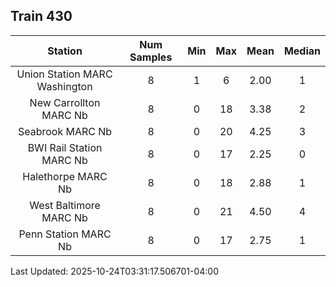 ## Train 430

| Station | Num Samples | Min | Max | Mean | Median |
| :-----: | :---------: | :-: | :-: | :--: | :----: |
| Union Station MARC Washington | 8 | 1 | 6 | 2.00 | 1 |
| New Carrollton MARC Nb | 8 | 0 | 18 | 3.38 | 2 |
| Seabrook MARC Nb | 8 | 0 | 20 | 4.25 | 3 |
| BWI Rail Station MARC Nb | 8 | 0 | 17 | 2.25 | 0 |
| Halethorpe MARC Nb | 8 | 0 | 18 | 2.88 | 1 |
| West Baltimore MARC Nb | 8 | 0 | 21 | 4.50 | 4 |
| Penn Station MARC Nb | 8 | 0 | 17 | 2.75 | 1 |


Last Updated: 2025-10-24T03:31:17.506701-04:00